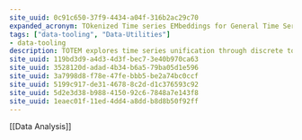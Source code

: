 ```yaml
---
site_uuid: 0c91c650-37f9-4434-a04f-316b2ac29c70
expanded_acronym: TOkenized Time series EMbeddings for General Time Series Analysis
tags: ["data-tooling", "Data-Utilities"]
- data-tooling
description: TOTEM explores time series unification through discrete tokens (not patches!!). Its simple VQVAE backbone learns a self-supervised, discrete, codebook in either a generalist (multiple domains) or specialist (1 domain) manner. TOTEM's codebook can then be tested on in domain or zero shot data with many 🔥 time series tasks.
site_uuid: 119bd3d9-a4d3-4d3f-bec7-3e40b970ca63
site_uuid: 3528120d-adad-4b34-b6a5-79ba05d1e596
site_uuid: 3a7998d8-f78e-47fe-bbb5-be2a74bc0ccf
site_uuid: 5199c917-de31-4678-8c2d-d1c376593c92
site_uuid: 5d2e3d38-b988-4150-92c6-7848a7e143f8
site_uuid: 1eaec01f-11ed-4dd4-a8dd-b8d8b50f92ff
---
```

[[Data Analysis]]

